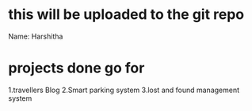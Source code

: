 
# this will be uploaded to the git repo
Name: Harshitha

# projects done go for

1.travellers Blog
2.Smart parking system
3.lost and found management system

